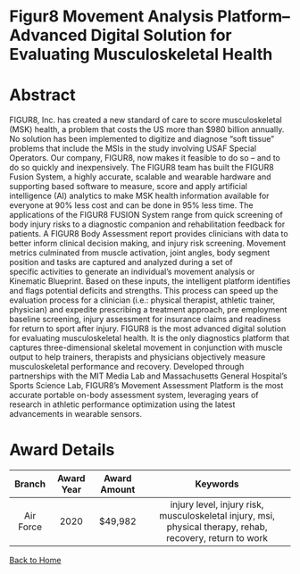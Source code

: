 
Figur8 Movement Analysis Platform– Advanced Digital Solution for Evaluating Musculoskeletal Health
==================================================================================================

# Abstract


FIGUR8, Inc. has created a new standard of care to score musculoskeletal (MSK) health, a problem that costs the US more than $980 billion annually. No solution has been implemented to digitize and diagnose “soft tissue” problems that include the MSIs in the study involving USAF Special Operators. Our company, FIGUR8, now makes it feasible to do so – and to do so quickly and inexpensively. The FIGUR8 team has built the FIGUR8 Fusion System, a highly accurate, scalable and wearable hardware and supporting based software to measure, score and apply artificial intelligence (AI) analytics to make MSK health information available for everyone at 90% less cost and can be done in 95% less time. The applications of the FIGUR8 FUSION System range from quick screening of body injury risks to a diagnostic companion and rehabilitation feedback for patients. A FIGUR8 Body Assessment report provides clinicians with data to better inform clinical decision making, and injury risk screening. Movement metrics culminated from muscle activation, joint angles, body segment position and tasks are captured and analyzed during a set of specific activities to generate an individual’s movement analysis or Kinematic Blueprint. Based on these inputs, the intelligent platform identifies and flags potential deficits and strengths. This process can speed up the evaluation process for a clinician (i.e.: physical therapist, athletic trainer, physician) and expedite prescribing a treatment approach, pre employment baseline screening, injury assessment for insurance claims and readiness for return to sport after injury. FIGUR8 is the most advanced digital solution for evaluating musculoskeletal health. It is the only diagnostics platform that captures three-dimensional skeletal movement in conjunction with muscle output to help trainers, therapists and physicians objectively measure musculoskeletal performance and recovery. Developed through partnerships with the MIT Media Lab and Massachusetts General Hospital’s Sports Science Lab, FIGUR8’s Movement Assessment Platform is the most accurate portable on-body assessment system, leveraging years of research in athletic performance optimization using the latest advancements in wearable sensors.  

# Award Details

|Branch|Award Year|Award Amount|Keywords|
| :---: | :---: | :---: | :---: |
|Air Force|2020|$49,982|injury level, injury risk, musculoskeletal injury, msi, physical therapy, rehab, recovery, return to work|
  
  


[Back to Home](https://github.com/chrischow/dod_sbir_awards#1721)